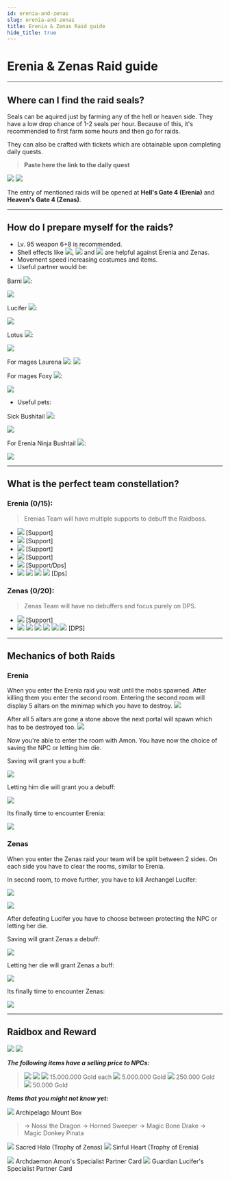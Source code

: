 ```yaml
---
id: erenia-and-zenas
slug: erenia-and-zenas
title: Erenia & Zenas Raid guide
hide_title: true
---
```


# Erenia & Zenas Raid guide

---

## Where can I find the raid seals?

Seals can be aquired just by farming any of the hell or heaven side. They have a low drop chance of 1-2 seals per hour.
Because of this, it's recommended to first farm some hours and then go for raids.

They can also be crafted with tickets which are obtainable upon completing daily quests.
>**Paste here the link to the daily quest**

![](https://i.imgur.com/VXCmboW.png) ![](https://i.imgur.com/uxubG5V.png)


The entry of mentioned raids will be opened at **Hell's Gate 4 (Erenia)** and **Heaven's Gate 4 (Zenas)**.

____

## How do I prepare myself for the raids?

* Lv. 95 weapon 6+8 is recommended.
* Shell effects like ![](https://i.imgur.com/i3ilfYF.png), ![](https://i.imgur.com/hFthVXB.png)
 and ![](https://i.imgur.com/nsEE7bi.png) are helpful against Erenia and Zenas.
* Movement speed increasing costumes and items.
* Useful partner would be:

Barni ![](https://i.imgur.com/kaLCA0v.png):

![](https://i.imgur.com/oe4NC05.png)

Lucifer ![](https://i.imgur.com/FLxHsNM.png):

![](https://i.imgur.com/mz3g40X.png)

Lotus ![](https://i.imgur.com/pXMTq20.png):

![](https://i.imgur.com/uoFvJL0.png)

For mages Laurena ![](https://i.imgur.com/54pUrO2.png):
![](https://i.imgur.com/ADJd3ZZ.png)

For mages Foxy ![](https://i.imgur.com/ZJnF1eO.png):

![](https://i.imgur.com/uC5QQHr.png)

* Useful pets:

Sick Bushitail ![](https://i.imgur.com/4aQRBgL.png):

![](https://i.imgur.com/kZzSEue.png)

For Erenia Ninja Bushtail ![](https://i.imgur.com/GMkpz04.png):

![](https://i.imgur.com/3KHfEXQ.png)

____

## What is the perfect team constellation?

### Erenia (0/15):
> Erenias Team will have multiple supports to debuff the Raidboss.
- ![](https://nosapki.nostale.club/images/Ikona/911.png) [Support]
- ![](https://nosapki.nostale.club/images/Ikona/914.png) [Support]
- ![](https://nosapki.nostale.club/images/Ikona/910.png) [Support]
- ![](https://nosapki.nostale.club/images/Ikona/906.png) [Support]
- ![](https://nosapki.nostale.club/images/Ikona/909.png) [Support/Dps]
- ![](https://nosapki.nostale.club/images/Ikona/912.png)  ![](https://nosapki.nostale.club/images/Ikona/2706.png) ![](https://nosapki.nostale.club/images/Ikona/2708.png) ![](https://nosapki.nostale.club/images/Ikona/2707.png)  [Dps]


### Zenas (0/20):
> Zenas Team will have no debuffers and focus purely on DPS.
- ![](https://nosapki.nostale.club/images/Ikona/906.png) [Support]
-  ![](https://nosapki.nostale.club/images/Ikona/910.png) ![](https://nosapki.nostale.club/images/Ikona/2654.png) ![](https://nosapki.nostale.club/images/Ikona/904.png) ![](https://nosapki.nostale.club/images/Ikona/2655.png) ![](https://nosapki.nostale.club/images/Ikona/914.png) ![](https://nosapki.nostale.club/images/Ikona/2656.png) [DPS]

____

## Mechanics of both Raids

### Erenia
When you enter the Erenia raid you wait until the mobs spawned. After killing them you enter the second room.
Entering the second room will display 5 altars on the minimap which you have to destroy.
![](https://cdn.discordapp.com/attachments/649449553640292384/932684176161927228/unknown.png)

After all 5 altars are gone a stone above the next portal will spawn which has to be destroyed too.
![](https://cdn.discordapp.com/attachments/649449553640292384/932685900482220062/unknown.png)

Now you're able to enter the room with Amon. You have now the choice of saving the NPC or letting him die.

Saving will grant you a buff:

![](https://i.imgur.com/JgmGVg9.png)

Letting him die will grant you a debuff:

![](https://i.imgur.com/D6940we.png)

Its finally time to encounter Erenia:

![](https://i.imgur.com/0miQjaL.png)

### Zenas
When you enter the Zenas raid your team will be split between 2 sides. On each side you have to clear the rooms, similar to Erenia.

In second room, to move further, you have to kill Archangel Lucifer:

![](https://i.imgur.com/tSY48op.png)

![](https://i.imgur.com/EYPsa4n.png)

After defeating Lucifer you have to choose between protecting the NPC or letting her die.

Saving will grant Zenas a debuff:

![](https://i.imgur.com/FnXhMUc.png)

Letting her die will grant Zenas a buff:

![](https://i.imgur.com/K2gtzCK.png)

Its finally time to encounter Zenas:

![](https://i.imgur.com/AXyR1oh.png)

____

## Raidbox and Reward

![](https://i.imgur.com/BIvfCXG.png) ![](https://i.imgur.com/ps9oBBR.png)

***The following items have a selling price to NPCs:***

>![](https://i.imgur.com/4pFCQ3q.png) ![](https://i.imgur.com/P5z3gSa.png) ![](https://i.imgur.com/LSndDdV.png) 15.000.000 Gold each
![](https://i.imgur.com/CxS7wvi.png) 5.000.000 Gold
![](https://i.imgur.com/xY7s1mm.png) 250.000 Gold
![](https://i.imgur.com/9fdvIB3.png) 50.000 Gold

***Items that you might not know yet:***

![](https://i.imgur.com/pq1jD5D.png) Archipelago Mount Box
>-> Nossi the Dragon
-> Horned Sweeper
-> Magic Bone Drake
-> Magic Donkey Pinata

![](https://i.imgur.com/F9qKuMI.png) Sacred Halo (Trophy of Zenas)
![](https://i.imgur.com/af4W5vO.png) Sinful Heart (Trophy of Erenia)

 ![](https://i.imgur.com/U64w6ew.png) Archdaemon Amon's Specialist Partner Card
![](https://i.imgur.com/3aX6UKl.png) Guardian Lucifer's Specialist Partner Card
